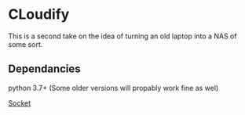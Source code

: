 # CLoudify
This is a second take on the idea of turning an old laptop into a NAS of some sort.

## Dependancies
python 3.7+ (Some older versions will propably work fine as wel)

[Socket](https://docs.python.org/3/library/socket.html)